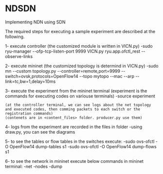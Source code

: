 # NDSDN
Implementing NDN using SDN

The required steps for executing a sample experiment are described at the following.

1- execute controller (the customized module is written in VICN.py)
   -sudo ryu-manager --ofp-tcp-listen-port 9999 VICN.py  ryu.app.ofctl_rest --observe-links

2- execute mininet    (the customized topology is determind in VICN.py)
   -sudo mn --custom topology.py --controller=remote,port=9999 --switch=ovsk,protocols=OpenFlow14 --topo mytopo --mac --arp --link=tc,bw=1,delay=10ms

3- execute the experiment from the mininet terminal (experiment is the commands for executing codes on variouse terminals)
   -source experiment

	(at the controller terminal, we can see logs about the net topology and executed codes, then comming packets to each switch or the registration commands)
    (contenets are in <content_files> folder. producer.py use them)
	
4- logs from the experiment are recorded in the files in <Out> folder
   -using draw.py, you can see the diagrams

5- to see the tables or flow tables in the switches execute:
   -sudo ovs-ofctl -O OpenFlow14  dump-tables s1
   -sudo ovs-ofctl -O OpenFlow14  dump-flows s1

6- to see the network in mininet execute below commands in mininet terminal:
   -net
   -nodes
   -dump
